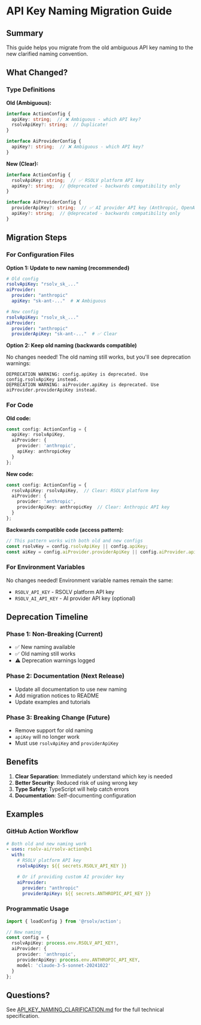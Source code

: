 # API Key Naming Migration Guide

## Summary

This guide helps you migrate from the old ambiguous API key naming to the new clarified naming convention.

## What Changed?

### Type Definitions

**Old (Ambiguous):**
```typescript
interface ActionConfig {
  apiKey: string;  // ❌ Ambiguous - which API key?
  rsolvApiKey?: string;  // Duplicate!
}

interface AiProviderConfig {
  apiKey?: string;  // ❌ Ambiguous - which API key?
}
```

**New (Clear):**
```typescript
interface ActionConfig {
  rsolvApiKey: string;  // ✅ RSOLV platform API key
  apiKey?: string;  // @deprecated - backwards compatibility only
}

interface AiProviderConfig {
  providerApiKey?: string;  // ✅ AI provider API key (Anthropic, OpenAI, etc.)
  apiKey?: string;  // @deprecated - backwards compatibility only
}
```

## Migration Steps

### For Configuration Files

**Option 1: Update to new naming (recommended)**

```yaml
# Old config
rsolvApiKey: "rsolv_sk_..."
aiProvider:
  provider: "anthropic"
  apiKey: "sk-ant-..."  # ❌ Ambiguous

# New config
rsolvApiKey: "rsolv_sk_..."
aiProvider:
  provider: "anthropic"
  providerApiKey: "sk-ant-..."  # ✅ Clear
```

**Option 2: Keep old naming (backwards compatible)**

No changes needed! The old naming still works, but you'll see deprecation warnings:
```
DEPRECATION WARNING: config.apiKey is deprecated. Use config.rsolvApiKey instead.
DEPRECATION WARNING: aiProvider.apiKey is deprecated. Use aiProvider.providerApiKey instead.
```

### For Code

**Old code:**
```typescript
const config: ActionConfig = {
  apiKey: rsolvApiKey,
  aiProvider: {
    provider: 'anthropic',
    apiKey: anthropicKey
  }
};
```

**New code:**
```typescript
const config: ActionConfig = {
  rsolvApiKey: rsolvApiKey,  // Clear: RSOLV platform key
  aiProvider: {
    provider: 'anthropic',
    providerApiKey: anthropicKey  // Clear: Anthropic API key
  }
};
```

**Backwards compatible code (access pattern):**
```typescript
// This pattern works with both old and new configs
const rsolvKey = config.rsolvApiKey || config.apiKey;
const aiKey = config.aiProvider.providerApiKey || config.aiProvider.apiKey;
```

### For Environment Variables

No changes needed! Environment variable names remain the same:
- `RSOLV_API_KEY` - RSOLV platform API key
- `RSOLV_AI_API_KEY` - AI provider API key (optional)

## Deprecation Timeline

### Phase 1: Non-Breaking (Current)
- ✅ New naming available
- ✅ Old naming still works
- ⚠️ Deprecation warnings logged

### Phase 2: Documentation (Next Release)
- Update all documentation to use new naming
- Add migration notices to README
- Update examples and tutorials

### Phase 3: Breaking Change (Future)
- Remove support for old naming
- `apiKey` will no longer work
- Must use `rsolvApiKey` and `providerApiKey`

## Benefits

1. **Clear Separation**: Immediately understand which key is needed
2. **Better Security**: Reduced risk of using wrong key
3. **Type Safety**: TypeScript will help catch errors
4. **Documentation**: Self-documenting configuration

## Examples

### GitHub Action Workflow

```yaml
# Both old and new naming work
- uses: rsolv-ai/rsolv-action@v1
  with:
    # RSOLV platform API key
    rsolvApiKey: ${{ secrets.RSOLV_API_KEY }}

    # Or if providing custom AI provider key
    aiProvider:
      provider: "anthropic"
      providerApiKey: ${{ secrets.ANTHROPIC_API_KEY }}
```

### Programmatic Usage

```typescript
import { loadConfig } from '@rsolv/action';

// New naming
const config = {
  rsolvApiKey: process.env.RSOLV_API_KEY!,
  aiProvider: {
    provider: 'anthropic',
    providerApiKey: process.env.ANTHROPIC_API_KEY,
    model: 'claude-3-5-sonnet-20241022'
  }
};
```

## Questions?

See [API_KEY_NAMING_CLARIFICATION.md](./API_KEY_NAMING_CLARIFICATION.md) for the full technical specification.
